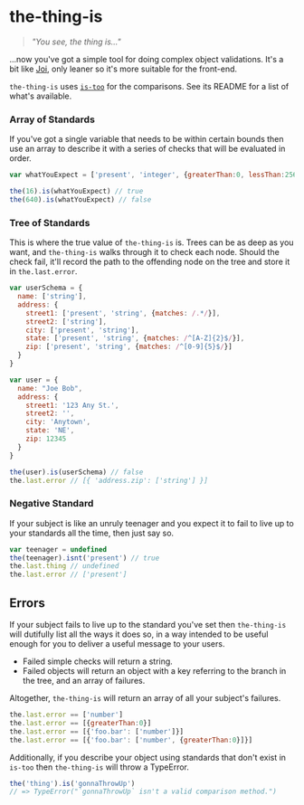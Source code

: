 # the-thing-is

> _"You see, the thing is..."_

...now you've got a simple tool for doing complex object validations. It's a bit like [Joi](https://github.com/hapijs/joi), only leaner so it's more suitable for the front-end.

`the-thing-is` uses [`is-too`](https://github.com/LoudBit/is-too) for the comparisons. See its README for a list of what's available.


### Array of Standards

If you've got a single variable that needs to be within certain bounds then use an array to describe it with a series of checks that will be evaluated in order.

``` javascript
var whatYouExpect = ['present', 'integer', {greaterThan:0, lessThan:256}]

the(16).is(whatYouExpect) // true
the(640).is(whatYouExpect) // false
```

### Tree of Standards

This is where the true value of `the-thing-is` is. Trees can be as deep as you want, and `the-thing-is` walks through it to check each node.
Should the check fail, it'll record the path to the offending node on the tree and store it in `the.last.error`.

``` javascript
var userSchema = {
  name: ['string'],
  address: {
    street1: ['present', 'string', {matches: /.*/}],
    street2: ['string'],
    city: ['present', 'string'],
    state: ['present', 'string', {matches: /^[A-Z]{2}$/}],
    zip: ['present', 'string', {matches: /^[0-9]{5}$/}]
  }
}

var user = {
  name: "Joe Bob",
  address: {
    street1: '123 Any St.',
    street2: '',
    city: 'Anytown',
    state: 'NE',
    zip: 12345
  }
}

the(user).is(userSchema) // false
the.last.error // [{ 'address.zip': ['string'] }]
```


### Negative Standard

If your subject is like an unruly teenager and you expect it to fail to live up to your standards all the time, then just say so.

``` javascript
var teenager = undefined
the(teenager).isnt('present') // true
the.last.thing // undefined
the.last.error // ['present']
```


## Errors

If your subject fails to live up to the standard you've set then `the-thing-is` will dutifully list all the ways it does so, in a way intended to be useful enough for you to deliver a useful message to your users.

- Failed simple checks will return a string.
- Failed objects will return an object with a key referring to the branch in the tree, and an array of failures.

Altogether, `the-thing-is` will return an array of all your subject's failures.


``` javascript
the.last.error == ['number']
the.last.error == [{greaterThan:0}]
the.last.error == [{'foo.bar': ['number']}]
the.last.error == [{'foo.bar': ['number', {greaterThan:0}]}]
```

Additionally, if you describe your object using standards that don't exist in `is-too` then `the-thing-is` will throw a TypeError.

``` javascript
the('thing').is('gonnaThrowUp')
// => TypeError("`gonnaThrowUp` isn't a valid comparison method.")
```


